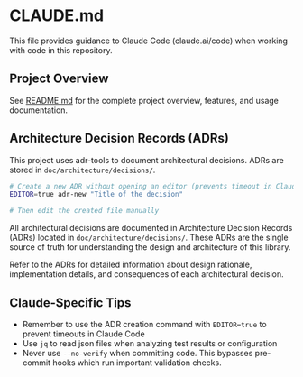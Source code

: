 # CLAUDE.md

This file provides guidance to Claude Code (claude.ai/code) when working with code in this repository.

## Project Overview

See [README.md](./README.md) for the complete project overview, features, and usage documentation.

## Architecture Decision Records (ADRs)

This project uses adr-tools to document architectural decisions. ADRs are stored in `doc/architecture/decisions/`.

```bash
# Create a new ADR without opening an editor (prevents timeout in Claude Code)
EDITOR=true adr-new "Title of the decision"

# Then edit the created file manually
```

All architectural decisions are documented in Architecture Decision Records (ADRs) located in `doc/architecture/decisions/`. These ADRs are the single source of truth for understanding the design and architecture of this library.

Refer to the ADRs for detailed information about design rationale, implementation details, and consequences of each architectural decision.

## Claude-Specific Tips

- Remember to use the ADR creation command with `EDITOR=true` to prevent timeouts in Claude Code
- Use `jq` to read json files when analyzing test results or configuration
- Never use `--no-verify` when committing code. This bypasses pre-commit hooks which run important validation checks.
